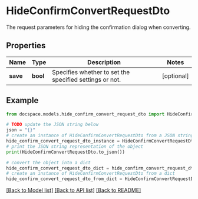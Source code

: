 # HideConfirmConvertRequestDto

The request parameters for hiding the confirmation dialog when converting.

## Properties

Name | Type | Description | Notes
------------ | ------------- | ------------- | -------------
**save** | **bool** | Specifies whether to set the specified settings or not. | [optional] 

## Example

```python
from docspace.models.hide_confirm_convert_request_dto import HideConfirmConvertRequestDto

# TODO update the JSON string below
json = "{}"
# create an instance of HideConfirmConvertRequestDto from a JSON string
hide_confirm_convert_request_dto_instance = HideConfirmConvertRequestDto.from_json(json)
# print the JSON string representation of the object
print(HideConfirmConvertRequestDto.to_json())

# convert the object into a dict
hide_confirm_convert_request_dto_dict = hide_confirm_convert_request_dto_instance.to_dict()
# create an instance of HideConfirmConvertRequestDto from a dict
hide_confirm_convert_request_dto_from_dict = HideConfirmConvertRequestDto.from_dict(hide_confirm_convert_request_dto_dict)
```
[[Back to Model list]](../README.md#documentation-for-models) [[Back to API list]](../README.md#documentation-for-api-endpoints) [[Back to README]](../README.md)


